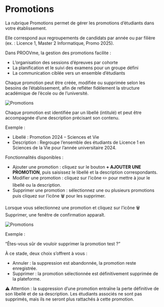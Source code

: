 # Promotions

La rubrique Promotions permet de gérer les promotions d’étudiants dans votre établissement.  

Elle correspond aux regroupements de candidats par année ou par filière (ex. : Licence 1, Master 2 Informatique, Promo 2025).

Dans PROOVme, la gestion des promotions facilite :  

* L’organisation des sessions d’épreuves par cohorte
* La planification et le suivi des examens pour un groupe défini
* La communication ciblée vers un ensemble d’étudiants

Chaque promotion peut être créée, modifiée ou supprimée selon les besoins de l’établissement, afin de refléter fidèlement la structure académique de l’école ou de l’université.

![Promotions](images/promotion.png)

Chaque promotion est identifiée par un libellé (intitulé) et peut être accompagnée d’une description précisant son contenu.

Exemple :  

* Libellé : Promotion 2024 – Sciences et Vie
* Description : Regroupe l’ensemble des étudiants de Licence 1 en Sciences de la Vie pour l’année universitaire 2024.

Fonctionnalités disponibles :  

* Ajouter une promotion : cliquez sur le bouton **+ AJOUTER UNE PROMOTION**, puis saisissez le libellé et la description correspondants.
* Modifier une promotion : cliquez sur l’icône ✏️ pour mettre à jour le libellé ou la description.
* Supprimer une promotion : sélectionnez une ou plusieurs promotions puis cliquez sur l’icône 🗑️ pour les supprimer.

Lorsque vous sélectionnez une promotion et cliquez sur l’icône 🗑️ Supprimer, une fenêtre de confirmation apparaît.

![Promotions](images/supp_promotion.png)

Exemple :

“Êtes-vous sûr de vouloir supprimer la promotion test ?”

À ce stade, deux choix s’offrent à vous :  

* Annuler : la suppression est abandonnée, la promotion reste enregistrée.
* Supprimer : la promotion sélectionnée est définitivement supprimée de la plateforme.

⚠️ Attention : la suppression d’une promotion entraîne la perte définitive de son libellé et de sa description.
Les étudiants associés ne sont pas supprimés, mais ils ne seront plus rattachés à cette promotion.
